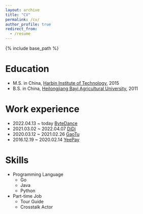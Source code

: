 ```yaml
---
layout: archive
title: "CV"
permalink: /cv/
author_profile: true
redirect_from:
  - /resume
---
```


{% include base_path %}

Education
======
* M.S. in China, [Harbin Institute of Technology](https://baike.baidu.com/item/%E5%93%88%E5%B0%94%E6%BB%A8%E5%B7%A5%E4%B8%9A%E5%A4%A7%E5%AD%A6), 2015
* B.S. in China, [Heilongjiang Bayi Agricultural University](https://baike.baidu.com/item/%E9%BB%91%E9%BE%99%E6%B1%9F%E5%85%AB%E4%B8%80%E5%86%9C%E5%9E%A6%E5%A4%A7%E5%AD%A6), 2011

Work experience
======
* 2022.04.13 ~ today      [ByteDance](https://www.bytedance.com/zh/) 
* 2021.03.02 ~ 2022.04.07 [DiDi](https://www.didiglobal.com/)
* 2020.03.12 ~ 2021.02.26 [GaoTu](https://www.genshuixue.com/)
* 2016.12.19 ~ 2020.02.14 [YeePay](https://www.yeepay.com/)
  
Skills
======
* Programming Language
  * Go
  * Java
  * Python
* Part-time Job
  * Tour Guide
  * Crosstalk Actor
